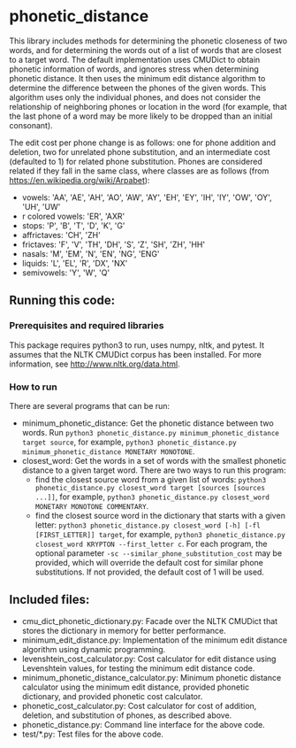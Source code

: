 # phonetic_distance
This library includes methods for determining the phonetic closeness of two words, and for determining the words out of a list of words that are closest to a target word.  The default implementation uses CMUDict to obtain phonetic information of words, and ignores stress when determining phonetic distance.  It then uses the minimum edit distance algorithm to determine the difference between the phones of the given words.  This algorithm uses only the individual phones, and does not consider the relationship of neighboring phones or location in the word (for example, that the last phone of a word may be more likely to be dropped than an initial consonant).

The edit cost per phone change is as follows:  one for phone addition and deletion, two for unrelated phone substitution, and an intermediate cost (defaulted to 1) for related phone substitution.  Phones are considered related if they fall in the same class, where classes are as follows (from https://en.wikipedia.org/wiki/Arpabet):
  * vowels: 'AA', 'AE', 'AH', 'AO', 'AW', 'AY', 'EH', 'EY', 'IH', 'IY', 'OW', 'OY', 'UH', 'UW'
  * r colored vowels: 'ER', 'AXR'
  * stops: 'P', 'B', 'T', 'D', 'K', 'G'
  * affrictaves: 'CH', 'ZH'
  * frictaves: 'F', 'V', 'TH', 'DH', 'S', 'Z', 'SH', 'ZH', 'HH'
  * nasals: 'M', 'EM', 'N', 'EN', 'NG', 'ENG'
  * liquids: 'L', 'EL', 'R', 'DX', 'NX'
  * semivowels: 'Y', 'W', 'Q'


## Running this code:
### Prerequisites and required libraries
This package requires python3 to run, uses numpy, nltk, and pytest.  It assumes that the NLTK CMUDict corpus has been installed.  For more information, see http://www.nltk.org/data.html.

### How to run
There are several programs that can be run:
* minimum_phonetic_distance:  Get the phonetic distance between two words.  Run `python3 phonetic_distance.py minimum_phonetic_distance target source`, for example, `python3 phonetic_distance.py minimum_phonetic_distance MONETARY MONOTONE`.
* closest_word:  Get the words in a set of words with the smallest phonetic distance to a given target word.  There are two ways to run this program:
    * find the closest source word from a given list of words:  `python3 phonetic_distance.py closest_word target [sources [sources ...]]`, for example, `python3 phonetic_distance.py closest_word MONETARY MONOTONE COMMENTARY`.
    * find the closest source word in the dictionary that starts with a given letter:  `python3 phonetic_distance.py closest_word [-h] [-fl [FIRST_LETTER]] target`, for example, `python3 phonetic_distance.py closest_word KRYPTON --first_letter c`.
For each program, the optional parameter `-sc --similar_phone_substitution_cost` may be provided, which will override the default cost for similar phone substitutions.  If not provided, the default cost of 1 will be used.


## Included files:
* cmu_dict_phonetic_dictionary.py: Facade over the NLTK CMUDict that stores the dictionary in memory for better performance.
* minimum_edit_distance.py: Implementation of the minimum edit distance algorithm using dynamic programming.
* levenshtein_cost_calculator.py: Cost calculator for edit distance using Levenshtein values, for testing the minimum edit distance code.
* minimum_phonetic_distance_calculator.py: Minimum phonetic distance calculator using the minimum edit distance, provided phonetic dictionary, and provided phonetic cost calculator.
* phonetic_cost_calculator.py: Cost calculator for cost of addition, deletion, and substitution of phones, as described above.
* phonetic_distance.py: Command line interface for the above code.
* test/*.py: Test files for the above code. 
